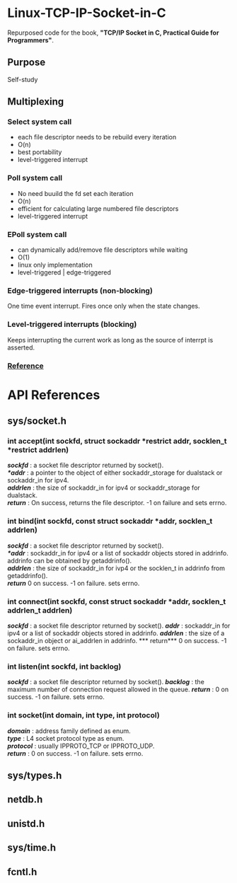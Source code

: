 # Linux-TCP-IP-Socket-in-C
Repurposed code for the book, **"TCP/IP Socket in C, Practical Guide for Programmers"**.

## Purpose
Self-study

## Multiplexing
### Select system call
  - each file descriptor needs to be rebuild every iteration
  - O(n)
  - best portability
  - level-triggered interrupt
 
### Poll system call
  - No need buuild the fd set each iteration
  - O(n)
  - efficient for calculating large numbered file descriptors
  - level-triggered interrupt

### EPoll system call
  - can dynamically add/remove file descriptors while waiting
  - O(1)
  - linux only implementation
  - level-triggered | edge-triggered

### Edge-triggered interrupts (non-blocking)
One time event interrupt. Fires once only when the state changes.

### Level-triggered interrupts (blocking)
Keeps interrupting the current work as long as the source of interrpt is asserted.

### [Reference](https://devarea.com/linux-io-multiplexing-select-vs-poll-vs-epoll/)


# API References
## sys/socket.h
### int accept(int sockfd, struct sockaddr *restrict addr, socklen_t *restrict addrlen)
***sockfd*** : a socket file descriptor returned by socket().  
***\*addr*** : a pointer to the object of either sockaddr_storage for dualstack or sockaddr_in for ipv4.  
***addrlen*** : the size of sockaddr_in for ipv4 or sockaddr_storage for dualstack.  
***return*** : On success, returns the file descriptor. -1 on failure and sets errno.

### int bind(int sockfd, const struct sockaddr *addr, socklen_t addrlen)
***sockfd*** : a socket file descriptor returned by socket().  
***\*addr*** : sockaddr_in for ipv4 or a list of sockaddr objects stored in addrinfo. addrinfo can be obtained by getaddrinfo().  
***addrlen*** : the size of sockaddr_in for ivp4 or the socklen_t in addrinfo from getaddrinfo().  
***return*** 0 on success. -1 on failure. sets errno.  

### int connect(int sockfd, const struct sockaddr *addr, socklen_t addrlen_t addrlen)
***sockfd*** : a socket file descriptor returned by socket().
***addr*** : sockaddr_in for ipv4 or a list of sockaddr objects stored in addrinfo.
***addrlen*** : the size of a sockaddr_in object or ai_addrlen in addrinfo.
*** return*** 0 on success. -1 on failure. sets errno.

### int listen(int sockfd, int backlog)
***sockfd*** : a socket file descriptor returned by socket().
***backlog*** : the maximum number of connection request allowed in the queue.
***return*** : 0 on success. -1 on failure. sets errno.

### int socket(int domain, int type, int protocol)
***domain*** : address family defined as enum.  
***type*** : L4 socket protocol type as enum.  
***protocol*** : usually IPPROTO_TCP or IPPROTO_UDP.  
***return*** : 0 on success. -1 on failure. sets errno.


## sys/types.h
## netdb.h
## unistd.h
## sys/time.h
## fcntl.h


